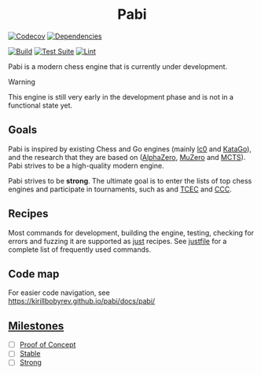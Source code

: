 <h1 align="center">
  Pabi
</h1>

[![Codecov](https://codecov.io/gh/kirillbobyrev/pabi/branch/main/graph/badge.svg)](https://codecov.io/gh/kirillbobyrev/pabi)
[![Dependencies](https://deps.rs/repo/github/kirillbobyrev/pabi/status.svg)](https://deps.rs/repo/github/kirillbobyrev/pabi)

[![Build](https://github.com/kirillbobyrev/pabi/actions/workflows/build.yml/badge.svg)](https://github.com/kirillbobyrev/pabi/actions/workflows/build.yml)
[![Test Suite](https://github.com/kirillbobyrev/pabi/actions/workflows/test.yml/badge.svg)](https://github.com/kirillbobyrev/pabi/actions/workflows/test.yml)
[![Lint](https://github.com/kirillbobyrev/pabi/actions/workflows/lint.yml/badge.svg)](https://github.com/kirillbobyrev/pabi/actions/workflows/lint.yml)

Pabi is a modern chess engine that is currently under development.

> [!WARNING]
> This engine is still very early in the development phase and is not in a
> functional state yet.

## Goals

Pabi is inspired by existing Chess and Go engines (mainly [lc0] and [KataGo]),
and the research that they are based on ([AlphaZero], [MuZero] and [MCTS]). Pabi
strives to be a high-quality modern engine.

Pabi strives to be **strong**. The ultimate goal is to enter the lists of top
chess engines and participate in tournaments, such as and [TCEC] and [CCC].

<!-- TODO: User interface: supported commands + UCI options -->
<!-- Describe high-level features -->

## Recipes

Most commands for development, building the engine, testing, checking for errors
and fuzzing it are supported as [just](https://github.com/casey/just) recipes.
See [justfile](/justfile) for a complete list of frequently used commands.

## Code map

For easier code navigation, see
<https://kirillbobyrev.github.io/pabi/docs/pabi/>

## [Milestones]

- [ ] [Proof of Concept]
- [ ] [Stable]
- [ ] [Strong]

[AlphaZero]: https://en.wikipedia.org/wiki/AlphaZero
[MuZero]: https://deepmind.google/discover/blog/muzero-mastering-go-chess-shogi-and-atari-without-rules/
[CCC]: https://www.chess.com/computer-chess-championship
[KataGo]: https://github.com/lightvector/KataGo
[MCTS]: https://en.wikipedia.org/wiki/Monte_Carlo_tree_search
[Milestones]: https://github.com/kirillbobyrev/pabi/milestones
[Proof of Concept]: https://github.com/kirillbobyrev/pabi/milestone/1
[Stable]: https://github.com/kirillbobyrev/pabi/milestone/2
[Strong]: https://github.com/kirillbobyrev/pabi/milestone/3
[TCEC]: https://tcec-chess.com/
[lc0]: https://lczero.org/
